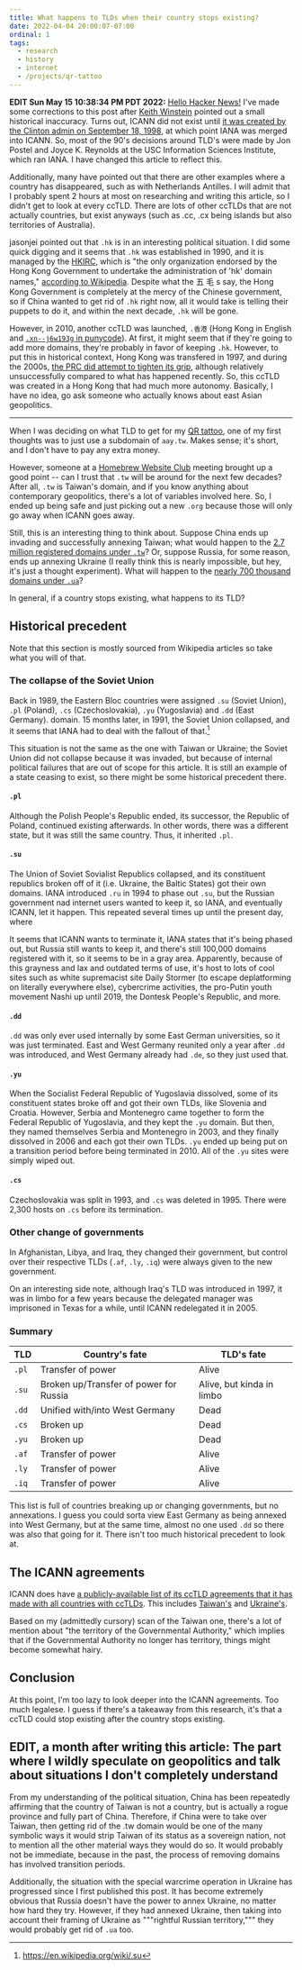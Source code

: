```yaml
---
title: What happens to TLDs when their country stops existing?
date: 2022-04-04 20:00:07-07:00
ordinal: 1
tags:
  - research
  - history
  - internet
  - /projects/qr-tattoo
---
```


**EDIT Sun May 15 10:38:34 PM PDT 2022:**
[Hello Hacker News!](https://news.ycombinator.com/item?id=31390600) I've made
some corrections to this post after
[Keith Winstein](https://cs.stanford.edu/~keithw/) pointed out a small
historical inaccuracy. Turns out, ICANN did not exist until
[it was created by the Clinton admin on September 18, 1998](https://en.wikipedia.org/wiki/ICANN#History),
at which point IANA was merged into ICANN. So, most of the 90's decisions around
TLD's were made by Jon Postel and Joyce K. Reynolds at the USC Information
Sciences Institute, which ran IANA. I have changed this article to reflect this.

Additionally, many have pointed out that there are other examples where a
country has disappeared, such as with Netherlands Antilles. I will admit that I
probably spent 2 hours at most on researching and writing this article, so I
didn't get to look at every ccTLD. There are lots of other ccTLDs that are not
actually countries, but exist anyways (such as .cc, .cx being islands but also
territories of Australia).

jasonjei pointed out that `.hk` is in an interesting political situation. I did
some quick digging and it seems that `.hk` was established in 1990, and it is
managed by the [HKIRC](https://news.ycombinator.com/item?id=31390600), which is
"the only organization endorsed by the Hong Kong Government to undertake the
administration of 'hk' domain names,"
[according to Wikipedia](https://en.wikipedia.org/wiki/.hk). Despite what the 五
毛 s say, the Hong Kong Government is completely at the mercy of the Chinese
government, so if China wanted to get rid of `.hk` right now, all it would take
is telling their puppets to do it, and within the next decade, `.hk` will be
gone.

However, in 2010, another ccTLD was launched, `.香港` (Hong Kong in English and
[`.xn--j6w193g` in punycode](https://en.wikipedia.org/wiki/Punycode)). At first,
it might seem that if they're going to add more domains, they're probably in
favor of keeping `.hk`. However, to put this in historical context, Hong Kong
was transfered in 1997, and during the 2000s,
[the PRC did attempt to tighten its grip](https://en.wikipedia.org/wiki/2000s_in_Hong_Kong),
although relatively unsuccessfully compared to what has happened recently. So,
this ccTLD was created in a Hong Kong that had much more autonomy. Basically, I
have no idea, go ask someone who actually knows about east Asian geopolitics.

---

When I was deciding on what TLD to get for my [QR tattoo](/projects/qr-tattoo),
one of my first thoughts was to just use a subdomain of `aay.tw`. Makes sense;
it's short, and I don't have to pay any extra money.

However, someone at a
[Homebrew Website Club](https://indieweb.org/Homebrew_Website_Club) meeting
brought up a good point -- can I trust that `.tw` will be around for the next
few decades? After all, `.tw` is Taiwan's domain, and if you know anything about
contemporary geopolitics, there's a lot of variables involved here. So, I ended
up being safe and just picking out a new `.org` because those will only go away
when ICANN goes away.

Still, this is an interesting thing to think about. Suppose China ends up
invading and successfully annexing Taiwan; what would happen to the
[2.7 million registered domains under `.tw`](https://domainnamestat.com/statistics/tld/tw-TLD_ID-1285)?
Or, suppose Russia, for some reason, ends up annexing Ukraine (I really think
this is nearly impossible, but hey, it's just a thought experiment). What will
happen to the
[nearly 700 thousand domains under `.ua`](https://domaintyper.com/domain-names/top-level-domains/ccTLD/ua-domain)?

In general, if a country stops existing, what happens to its TLD?

## Historical precedent

Note that this section is mostly sourced from Wikipedia articles so take what
you will of that.

### The collapse of the Soviet Union

Back in 1989, the Eastern Bloc countries were assigned `.su` (Soviet Union),
`.pl` (Poland), `.cs` (Czechoslovakia), `.yu` (Yugoslavia) and `.dd` (East
Germany). domain. 15 months later, in 1991, the Soviet Union collapsed, and it
seems that IANA had to deal with the fallout of that.[^su]

This situation is not the same as the one with Taiwan or Ukraine; the Soviet
Union did not collapse because it was invaded, but because of internal political
failures that are out of scope for this article. It is still an example of a
state ceasing to exist, so there might be some historical precedent there.

[^su]: https://en.wikipedia.org/wiki/.su

#### `.pl`

Although the Polish People's Republic ended, its successor, the Republic of
Poland, continued existing afterwards. In other words, there was a different
state, but it was still the same country. Thus, it inherited `.pl`.

#### `.su`

The Union of Soviet Sovialist Republics collapsed, and its constituent republics
broken off of it (i.e. Ukraine, the Baltic States) got their own domains. IANA
introduced `.ru` in 1994 to phase out `.su`, but the Russian government nad
internet users wanted to keep it, so IANA, and eventually ICANN, let it happen.
This repeated several times up until the present day, where

It seems that ICANN wants to terminate it, IANA states that it's being phased
out, but Russia still wants to keep it, and there's still 100,000 domains
registered with it, so it seems to be in a gray area. Apparently, because of
this grayness and lax and outdated terms of use, it's host to lots of cool sites
such as white supremacist site Daily Stormer (to escape deplatforming on
literally everywhere else), cybercrime activities, the pro-Putin youth movement
Nashi up until 2019, the Dontesk People's Republic, and more.

#### `.dd`

`.dd` was only ever used internally by some East German universities, so it was
just terminated. East and West Germany reunited only a year after `.dd` was
introduced, and West Germany already had `.de`, so they just used that.

#### `.yu`

When the Socialist Federal Republic of Yugoslavia dissolved, some of its
constituent states broke off and got their own TLDs, like Slovenia and Croatia.
However, Serbia and Montenegro came together to form the Federal Republic of
Yugoslavia, and they kept the `.yu` domain. But then, they named themselves
Serbia and Montenegro in 2003, and they finally dissolved in 2006 and each got
their own TLDs. `.yu` ended up being put on a transition period before being
terminated in 2010. All of the `.yu` sites were simply wiped out.

#### `.cs`

Czechoslovakia was split in 1993, and `.cs` was deleted in 1995. There were
2,300 hosts on `.cs` before its termination.

### Other change of governments

In Afghanistan, Libya, and Iraq, they changed their government, but control over
their respective TLDs (`.af`, `.ly`, `.iq`) were always given to the new
government.

On an interesting side note, although Iraq's TLD was introduced in 1997, it was
in limbo for a few years because the delegated manager was imprisoned in Texas
for a while, until ICANN redelegated it in 2005.

### Summary

| TLD   | Country's fate                         | TLD's fate                |
| ----- | -------------------------------------- | ------------------------- |
| `.pl` | Transfer of power                      | Alive                     |
| `.su` | Broken up/Transfer of power for Russia | Alive, but kinda in limbo |
| `.dd` | Unified with/into West Germany         | Dead                      |
| `.cs` | Broken up                              | Dead                      |
| `.yu` | Broken up                              | Dead                      |
| `.af` | Transfer of power                      | Alive                     |
| `.ly` | Transfer of power                      | Alive                     |
| `.iq` | Transfer of power                      | Alive                     |

This list is full of countries breaking up or changing governments, but no
annexations. I guess you could sorta view East Germany as being annexed into
West Germany, but at the same time, almost no one used `.dd` so there was also
that going for it. There isn't too much historical precedent to look at.

## The ICANN agreements

ICANN does have
[a publicly-available list of its ccTLD agreements that it has made with all countries with ccTLDs](https://www.icann.org/resources/pages/cctlds/cctlds-en).
This includes
[Taiwan's](https://www.icann.org/resources/unthemed-pages/sponsorship-agmt-2003-03-26-en)
and
[Ukraine's](https://www.icann.org/en/system/files/files/ua-icann-af-10feb15-en.pdf).

Based on my (admittedly cursory) scan of the Taiwan one, there's a lot of
mention about "the territory of the Governmental Authority," which implies that
if the Governmental Authority no longer has territory, things might become
somewhat hairy.

## Conclusion

At this point, I'm too lazy to look deeper into the ICANN agreements. Too much
legalese. I guess if there's a takeaway from this research, it's that a ccTLD
could stop existing after the country stops existing.

## EDIT, a month after writing this article: The part where I wildly speculate on geopolitics and talk about situations I don't completely understand

From my understanding of the political situation, China has been repeatedly
affirming that the country of Taiwan is not a country, but is actually a rogue
province and fully part of China. Therefore, if China were to take over Taiwan,
then getting rid of the .tw domain would be one of the many symbolic ways it
would strip Taiwan of its status as a sovereign nation, not to mention all the
other material ways they would do so. It would probably not be immediate,
because in the past, the process of removing domains has involved transition
periods.

Additionally, the situation with the special warcrime operation in Ukraine has
progressed since I first published this post. It has become extremely obvious
that Russia doesn't have the power to annex Ukraine, no matter how hard they
try. However, if they had annexed Ukraine, then taking into account their
framing of Ukraine as """rightful Russian territory,""" they would probably get
rid of `.ua` too.
